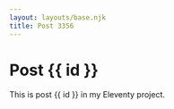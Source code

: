 ```yaml
---
layout: layouts/base.njk
title: Post 3356
---
```


# Post {{ id }}

This is post {{ id }} in my Eleventy project.
